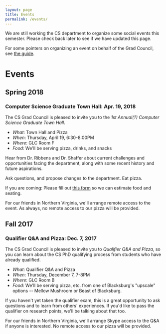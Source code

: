 ```yaml
---
layout: page
title: Events
permalink: /events/
---
```


We are still working the CS department to organize some social events this semester. Please check back later to see if we have updated this page.

For some pointers on organizing an event on behalf of the Grad Council, see [the guide](/events/organizing-an-event).

# Events

## Spring 2018

### Computer Science Graduate Town Hall: Apr. 19, 2018

The CS Grad Council is pleased to invite you to the *1st Annual(?) Computer Science Graduate Town Hall*.

- *What*: Town Hall and Pizza
- *When*: Thursday, April 19, 6:30-8:00PM
- *Where*: GLC Room F
- *Food*: We'll be serving pizza, drinks, and snacks


Hear from Dr. Ribbens and Dr. Shaffer about current challenges and opportunities facing the department, along with some recent history and future aspirations.

Ask questions, and propose changes to the department. Eat pizza.

If you are coming: Please fill out [this form](https://goo.gl/forms/sbdfzk5aRyidxOdg1) so we can estimate food and seating.

For our friends in Northern Virginia, we'll arrange remote access to the event. As always, no remote access to our pizza will be provided.

## Fall 2017

### Qualifier Q&A and Pizza: Dec. 7, 2017

The CS Grad Council is pleased to invite you to *Qualifier Q&A and Pizza*, so you can learn about the CS PhD qualifying process from students who have already qualified.

- *What*: Qualifier Q&A and Pizza
- *When*: Thursday, December 7, 7-8PM
- *Where*: GLC Room B
- *Food*: We'll be serving pizza, etc. from one of Blacksburg's "upscale" options -- Mellow Mushroom or Beast of Blacksburg.

If you haven't yet taken the qualifier exam, this is a great opportunity to ask questions and to learn from others' experiences.
If you'd like to pass the qualifier on research points, we'll be talking about that too.

For our friends in Northern Virginia, we'll arrange Skype access to the Q&A if anyone is interested.  No remote access to our pizza will be provided.
